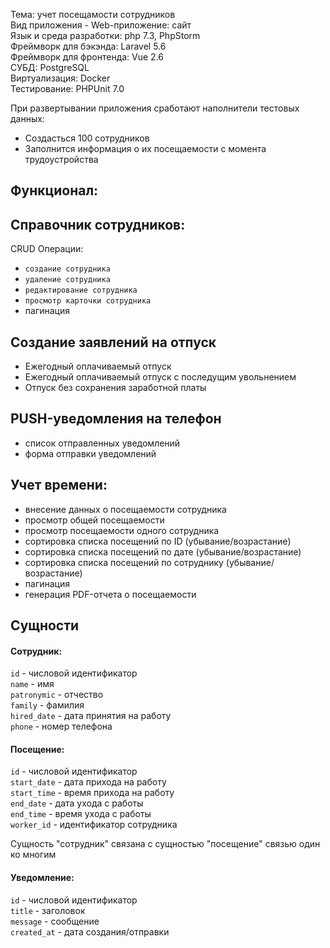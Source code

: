 Тема: учет посещамости сотрудников <br>
Вид приложения - Web-приложение: сайт <br>
Язык и среда разработки: php 7.3, PhpStorm <br>
Фреймворк для бэкэнда: Laravel 5.6 <br>
Фреймворк для фронтенда: Vue 2.6 <br>
СУБД: PostgreSQL <br>
Виртуализация: Docker <br>
Тестирование: PHPUnit 7.0 <br>

При развертывании приложения сработают наполнители тестовых данных:
* Создасться 100 сотрудников
* Заполнится информация о их посещаемости c момента трудоустройства

Функционал:
----

Справочник сотрудников:
--

CRUD Операции:

* `создание сотрудника`
* `удаление сотрудника`
* `редактирование сотрудника`
* `просмотр карточки сотрудника`
* пагинация

Создание заявлений на отпуск
--
* Ежегодный оплачиваемый отпуск
* Ежегодный оплачиваемый отпуск с последущим увольнением
* Отпуск без сохранения заработной платы

PUSH-уведомления на телефон
--
* список отправленных уведомлений
* форма отправки уведомлений

Учет времени:
--
* внесение данных о посещаемости сотрудника
* просмотр общей посещаемости
* просмотр посещаемости одного сотрудника
* сортировка списка посещений по ID (убывание/возрастание)
* сортировка списка посещений по дате (убывание/возрастание)
* сортировка списка посещений по сотруднику (убывание/возрастание)
* пагинация
* генерация PDF-отчета о посещаемости

Сущности
--
#### Сотрудник:
`id` - числовой идентификатор <br/>
`name` - имя <br/>
`patronymic` - отчество <br/>
`family` - фамилия <br/>
`hired_date` - дата принятия на работу <br/>
`phone` - номер телефона <br/>

#### Посещение:
`id` - числовой идентификатор <br/>
`start_date` - дата прихода на работу <br/>
`start_time` - время прихода на работу <br/>
`end_date` - дата ухода с работы <br/>
`end_time` - время ухода с работы <br/>
`worker_id` - идентификатор сотрудника <br/>

Сущность "сотрудник" связана с сущностью "посещение" связью один ко многим

#### Уведомление:
`id` - числовой идентификатор <br/>
`title` - заголовок <br/>
`message` - сообщение <br/>
`created_at` - дата создания/отправки <br/>
